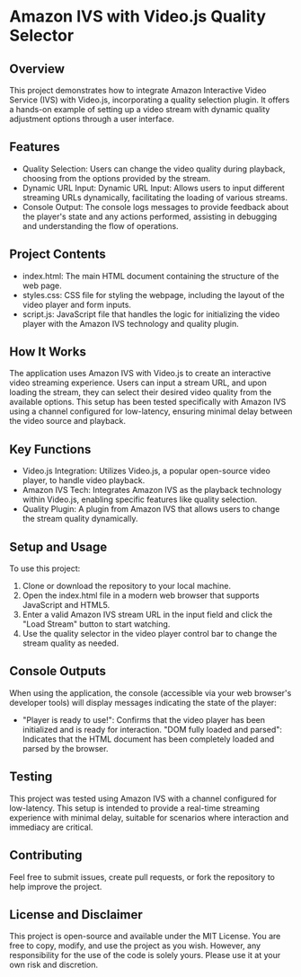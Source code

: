 # Amazon IVS with Video.js Quality Selector

## Overview

This project demonstrates how to integrate Amazon Interactive Video Service (IVS) with Video.js, incorporating a quality selection plugin. It offers a hands-on example of setting up a video stream with dynamic quality adjustment options through a user interface.

## Features

- Quality Selection: Users can change the video quality during playback, choosing from the options provided by the stream.
- Dynamic URL Input: Dynamic URL Input: Allows users to input different streaming URLs dynamically, facilitating the loading of various streams.
- Console Output: The console logs messages to provide feedback about the player's state and any actions performed, assisting in debugging and understanding the flow of operations.

## Project Contents

- index.html: The main HTML document containing the structure of the web page.
- styles.css: CSS file for styling the webpage, including the layout of the video player and form inputs.
- script.js: JavaScript file that handles the logic for initializing the video player with the Amazon IVS technology and quality plugin.

## How It Works

The application uses Amazon IVS with Video.js to create an interactive video streaming experience. Users can input a stream URL, and upon loading the stream, they can select their desired video quality from the available options. This setup has been tested specifically with Amazon IVS using a channel configured for low-latency, ensuring minimal delay between the video source and playback.

## Key Functions

- Video.js Integration: Utilizes Video.js, a popular open-source video player, to handle video playback.
- Amazon IVS Tech: Integrates Amazon IVS as the playback technology within Video.js, enabling specific features like quality selection.
- Quality Plugin: A plugin from Amazon IVS that allows users to change the stream quality dynamically.

## Setup and Usage

To use this project:

1. Clone or download the repository to your local machine.
2. Open the index.html file in a modern web browser that supports JavaScript and HTML5.
3. Enter a valid Amazon IVS stream URL in the input field and click the "Load Stream" button to start watching.
4. Use the quality selector in the video player control bar to change the stream quality as needed.

## Console Outputs

When using the application, the console (accessible via your web browser's developer tools) will display messages indicating the state of the player:

- "Player is ready to use!": Confirms that the video player has been initialized and is ready for interaction.
  "DOM fully loaded and parsed": Indicates that the HTML document has been completely loaded and parsed by the browser.

## Testing

This project was tested using Amazon IVS with a channel configured for low-latency. This setup is intended to provide a real-time streaming experience with minimal delay, suitable for scenarios where interaction and immediacy are critical.



## Contributing

Feel free to submit issues, create pull requests, or fork the repository to help improve the project.

## License and Disclaimer

This project is open-source and available under the MIT License. You are free to copy, modify, and use the project as you wish. However, any responsibility for the use of the code is solely yours. Please use it at your own risk and discretion.


